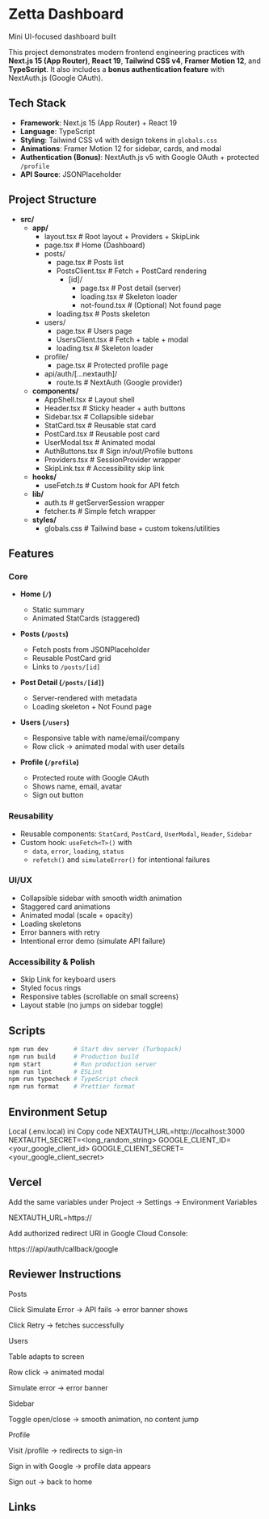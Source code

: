# Zetta Dashboard

Mini UI-focused dashboard built

This project demonstrates modern frontend engineering practices with **Next.js 15 (App Router)**,
**React 19**, **Tailwind CSS v4**, **Framer Motion 12**, and **TypeScript**. It also includes a
**bonus authentication feature** with NextAuth.js (Google OAuth).

## Tech Stack

- **Framework**: Next.js 15 (App Router) + React 19
- **Language**: TypeScript
- **Styling**: Tailwind CSS v4 with design tokens in `globals.css`
- **Animations**: Framer Motion 12 for sidebar, cards, and modal
- **Authentication (Bonus)**: NextAuth.js v5 with Google OAuth + protected `/profile`
- **API Source**: JSONPlaceholder

## Project Structure

- **src/**
  - **app/**
    - layout.tsx # Root layout + Providers + SkipLink
    - page.tsx # Home (Dashboard)
    - posts/
      - page.tsx # Posts list
      - PostsClient.tsx # Fetch + PostCard rendering
        - [id]/
          - page.tsx # Post detail (server)
          - loading.tsx # Skeleton loader
          - not-found.tsx # (Optional) Not found page
      - loading.tsx # Posts skeleton
    - users/
      - page.tsx # Users page
      - UsersClient.tsx # Fetch + table + modal
      - loading.tsx # Skeleton loader
    - profile/
      - page.tsx # Protected profile page
    - api/auth/[...nextauth]/
      - route.ts # NextAuth (Google provider)
  - **components/**
    - AppShell.tsx # Layout shell
    - Header.tsx # Sticky header + auth buttons
    - Sidebar.tsx # Collapsible sidebar
    - StatCard.tsx # Reusable stat card
    - PostCard.tsx # Reusable post card
    - UserModal.tsx # Animated modal
    - AuthButtons.tsx # Sign in/out/Profile buttons
    - Providers.tsx # SessionProvider wrapper
    - SkipLink.tsx # Accessibility skip link
  - **hooks/**
    - useFetch.ts # Custom hook for API fetch
  - **lib/**
    - auth.ts # getServerSession wrapper
    - fetcher.ts # Simple fetch wrapper
  - **styles/**
    - globals.css # Tailwind base + custom tokens/utilities

## Features

### Core

- **Home (`/`)**
  - Static summary
  - Animated StatCards (staggered)

- **Posts (`/posts`)**
  - Fetch posts from JSONPlaceholder
  - Reusable PostCard grid
  - Links to `/posts/[id]`

- **Post Detail (`/posts/[id]`)**
  - Server-rendered with metadata
  - Loading skeleton + Not Found page

- **Users (`/users`)**
  - Responsive table with name/email/company
  - Row click → animated modal with user details

- **Profile (`/profile`)**
  - Protected route with Google OAuth
  - Shows name, email, avatar
  - Sign out button

### Reusability

- Reusable components: `StatCard`, `PostCard`, `UserModal`, `Header`, `Sidebar`
- Custom hook: `useFetch<T>()` with
  - `data`, `error`, `loading`, `status`
  - `refetch()` and `simulateError()` for intentional failures

### UI/UX

- Collapsible sidebar with smooth width animation
- Staggered card animations
- Animated modal (scale + opacity)
- Loading skeletons
- Error banners with retry
- Intentional error demo (simulate API failure)

### Accessibility & Polish

- Skip Link for keyboard users
- Styled focus rings
- Responsive tables (scrollable on small screens)
- Layout stable (no jumps on sidebar toggle)

## Scripts

```bash
npm run dev       # Start dev server (Turbopack)
npm run build     # Production build
npm start         # Run production server
npm run lint      # ESLint
npm run typecheck # TypeScript check
npm run format    # Prettier format
```

## Environment Setup

Local (.env.local) ini Copy code NEXTAUTH_URL=http://localhost:3000
NEXTAUTH_SECRET=<long_random_string> GOOGLE_CLIENT_ID=<your_google_client_id>
GOOGLE_CLIENT_SECRET=<your_google_client_secret>

## Vercel

Add the same variables under Project → Settings → Environment Variables

NEXTAUTH_URL=https://<your-vercel-domain>

Add authorized redirect URI in Google Cloud Console:

https://<your-vercel-domain>/api/auth/callback/google

## Reviewer Instructions

Posts

Click Simulate Error → API fails → error banner shows

Click Retry → fetches successfully

Users

Table adapts to screen

Row click → animated modal

Simulate error → error banner

Sidebar

Toggle open/close → smooth animation, no content jump

Profile

Visit /profile → redirects to sign-in

Sign in with Google → profile data appears

Sign out → back to home

## Links

[Live Demo]: (https://zetta-dashboard.vercel.app>)
[Source Code]: (https://github.com/NBinte/zetta-dashboard)
